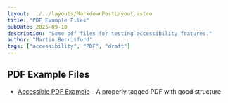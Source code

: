 ```yaml
---
layout: ../../layouts/MarkdownPostLayout.astro
title: "PDF Example Files"
pubDate: 2025-09-10
description: "Some pdf files for testing accessibility features."
author: "Martin Berrisford"
tags: ["accessibility", "PDF", "draft"]
---
```


## PDF Example Files

- [Accessible PDF Example](/PDFUA-Ref-2-03_AcademicAbstract.pdf) - A properly tagged PDF with good structure
